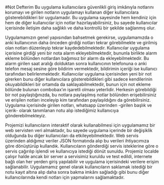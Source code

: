 #Not Defterim
 Bu uygulama kullanıcılara güvenlikli giriş imkânıyla notlarını korumayı ve girilen notların uygulamayı 
kullanan diğer kullanıcılara gösterebildikleri bir uygulamadır. Bu uygulama sayesinde hem kendiniz için hem de diğer
kullanıcılar için notlar hazırlayabilirsiniz, bu sayede kullanıcılar içerisinde iletişim daha sağlıklı ve daha 
kontrollü bir şekilde sağlanmış olur.

Uygulamamızın genel yapısından bahsetmek gerekirse, uygulamamızda o anki kullanıcının daha önceden girdiği notları 
tekrar görebilmekte ve girilmiş olan notları düzenleyip tekrar kaydedebilmektedir. Kullanıcılar uygulama içerisine
girdiği yeni bir nota alarm ekleyebilmektedir, bununla birlikte alarm ekleme bölünden notlardan bağımsız bir alarm
da ekleyebilmektedir. Bu alarm girilen saat aralığı dolduktan sonra kullanıcının telefonuna o anki telefon mesaj 
sesine göre bildirim vermektedir, bildirimin içeriği ise kullanıcı tarafından belirlenmektedir.
Kullanıcılar uygulama içerisinden yeni bir not girerken bunu diğer kullanıcılara gösterebildikleri gibi sadece
kendilerinin okuyabildikleri bir ortamda da saklayabilmektedir, bunun için not ekleme bölünde bulunan combobax’ın 
işaretli olması yeterlidir. Herkesin görebildiği bir not paylaştığınızda, bu notlara paylaşılmış notlar bölünden 
erişebilirsiniz ve erişilen notları inceleyip kim tarafından paylaşıldığını da görebilirsiniz. Uygulama içerisinde 
girilen notları, whatsapp üzerinden -girilen başlık ve içerik- olarak tanımlanan notu alıp istediğimiz kullanıcıya 
gönderebilmekteyiz.

Projemizi kullanıcıların interaktif olarak kullanabilmesi için uygulamamız bir web servisten veri almaktadır, 
bu sayede uygulama içerinde bir değişiklik olduğunda bu diğer kullanıcıları da etkileyebilmektedir. Web servis 
üzerinden aldığımız veriler JSON formatında alıp bu verileri ihtiyacımıza göre dönüştürüp kullandık. Kullanıcıların 
gönderdiği servis isteklerine göre o servis çağırılıp işlendi ve kullanıcıya istediği dönüt sunuldu. Projemiz 
localde çalışır halde ancak bir server a servisimiz kuruldu ve test edildi, internete bağlı olan her yerden giriş
yapılabilir ve uygulama içerisindeki verilere erişim sağlanabilir. Uygulamamız genel olarak kullanıcıların 
saklamak istediği bir notu kayıt altına alıp daha sonra bakma imkânı sağladığı gibi bunu diğer kullanıcılarında
kendi notları için yapmalarını sağlamaktadır.
